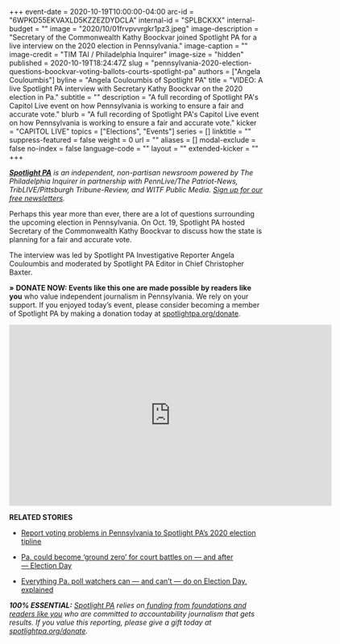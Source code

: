 +++
event-date = 2020-10-19T10:00:00-04:00
arc-id = "6WPKD55EKVAXLD5KZZEZDYDCLA"
internal-id = "SPLBCKXX"
internal-budget = ""
image = "2020/10/01frvpvvrgkr1pz3.jpeg"
image-description = "Secretary of the Commonwealth Kathy Boockvar joined Spotlight PA for a live interview on the 2020 election in Pennsylvania."
image-caption = ""
image-credit = "TIM TAI / Philadelphia Inquirer"
image-size = "hidden"
published = 2020-10-19T18:24:47Z
slug = "pennsylvania-2020-election-questions-boockvar-voting-ballots-courts-spotlight-pa"
authors = ["Angela Couloumbis"]
byline = "Angela Couloumbis of Spotlight PA"
title = "VIDEO: A live Spotlight PA interview with Secretary Kathy Boockvar on the 2020 election in Pa."
subtitle = ""
description = "A full recording of Spotlight PA's Capitol Live event on how Pennsylvania is working to ensure a fair and accurate vote."
blurb = "A full recording of Spotlight PA's Capitol Live event on how Pennsylvania is working to ensure a fair and accurate vote."
kicker = "CAPITOL LIVE"
topics = ["Elections", "Events"]
series = []
linktitle = ""
suppress-featured = false
weight = 0
url = ""
aliases = []
modal-exclude = false
no-index = false
language-code = ""
layout = ""
extended-kicker = ""
+++

<a href="https://www.spotlightpa.org/"><i><b>Spotlight PA</b></i></a><i> is an independent, non-partisan newsroom powered by The Philadelphia Inquirer in partnership with PennLive/The Patriot-News, TribLIVE/Pittsburgh Tribune-Review, and WITF Public Media. </i><a href="https://www.spotlightpa.org/newsletters"><i>Sign up for our free newsletters</i></a><i>.</i>

Perhaps this year more than ever, there are a lot of questions surrounding the upcoming election in Pennsylvania. On Oct. 19, Spotlight PA hosted Secretary of the Commonwealth Kathy Boockvar to discuss how the state is planning for a fair and accurate vote.

The interview was led by Spotlight PA Investigative Reporter Angela Couloumbis and moderated by Spotlight PA Editor in Chief Christopher Baxter.

<b>»</b> <b>DONATE NOW: Events like this one are made possible by readers like you</b> who value independent journalism in Pennsylvania. We rely on your support. If you enjoyed today’s event, please consider becoming a member of Spotlight PA by making a donation today at <a href="http://spotlightpa.org/donate" target=_blank>spotlightpa.org/donate</a>.

<p align="center"><iframe src="https://player.vimeo.com/video/469848279?color=ffcb05&title=0&byline=0" width="640" height="360" frameborder="0" allow="autoplay; fullscreen" allowfullscreen></iframe></p>

<b>RELATED STORIES</b>

- <a href="https://www.spotlightpa.org/news/2020/10/pa-2020-election-day-voting-problems-machines-ballots-lawsuits/">Report voting problems in Pennsylvania to Spotlight PA’s 2020 election tipline</a>

- <a href="https://www.spotlightpa.org/news/2020/10/pa-supreme-federal-courts-election-decisions/">Pa. could become ‘ground zero’ for court battles on —&nbsp;and after —&nbsp;Election Day</a>

- <a href="https://www.spotlightpa.org/news/2020/10/pa-poll-watchers-can-cant-do-election-day-explainer/">Everything Pa. poll watchers can — and can’t — do on Election Day, explained</a>

<i><b>100% ESSENTIAL:</b></i><i> </i><a href="https://www.spotlightpa.org/"><i>Spotlight PA</i></a><i> relies on</i><a href="https://www.spotlightpa.org/support"><i> funding from foundations and readers like you</i></a><i> who are committed to accountability journalism that gets results. If you value this reporting, please give a gift today at </i><a href="http://spotlightpa.org/donate"><i>spotlightpa.org/donate</i></a><i>.</i>
